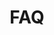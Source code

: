 ---
title: FAQ
image: /img/chicken-3727097_1280.jpg
faq:
  - heading: What is Jackson Eats?
    text: We are an internet-based local foods market. By shopping here, you get
      access to local and healthy produce, meat, grains and beans, and more. We
      prioritize organic, sustainable and regenerative products when possible.
  - heading: How does it work?
    text: All orders are taken on our Open Food Network site. Each week, we update
      the items available on Sunday, and then you have three days to place your
      order. We then let our farmers know what has been ordered, and they harvest.
      This means that your food is fresh.
  - heading: Order Time
    text: >
      Orders are open Sundays at 6PM and close Wednesdays at 6PM.
  - heading: Pickup Time
    text: Pickup is available Saturdays from 9AM to 12PM. Pickup location will be
      provided at completion of your order.
  - heading: What makes Jackson Eats different?
    text: We prioritize ethical farming, meaning we buy from organic, regenerative and 
      sustainable farmers when possible. We are actively developing the local food
      system, supporting local farmers and developing more ecological farms.
  - heading: Why shop online?
    text: A few minutes shopping online will get you all of your essential foods - 
      produce, meats, grains, oil, and more. Don't waste hours at the grocery store.
      Order here at your convenience, at home, and pickup at a set time. It is that
      easy.
---